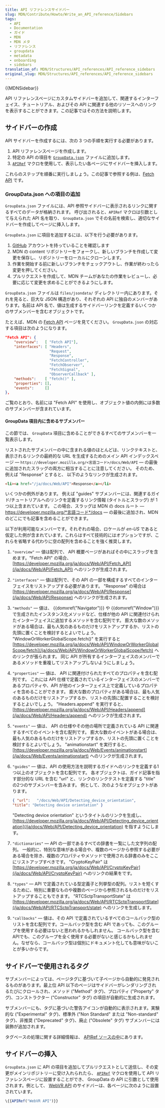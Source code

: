 ```yaml
---
title: API リファレンスサイドバー
slug: MDN/Contribute/Howto/Write_an_API_reference/Sidebars
tags:
  - API
  - Documentation
  - ガイド
  - MDN
  - MDN メタ
  - リファレンス
  - groupdata
  - metadata
  - onboarding
  - sidebars
translation_of: MDN/Structures/API_references/API_reference_sidebars
original_slug: MDN/Structures/API_references/API_reference_sidebars
---
```

{{MDNSidebar}}

API リファレンスページにカスタムサイドバーを追加して、関連するインターフェイス、チュートリアル、およびその API に関連する他のリソースへのリンクを表示することができます。この記事ではその方法を説明します。

## サイドバーの作成

API サイドバーを作成するには、次の 3 つの手順を実行する必要があります。

1. API リファレンスページを作成します。
2. 特定の API の項目を  [`GroupData.json`](https://github.com/mdn/content/blob/main/files/jsondata/GroupData.json) ファイルに追加します。
3. [`APIRef`](https://github.com/mdn/yari/blob/main/kumascript/macros/APIRef.ejs) マクロを使用して、表示したい各ページにサイドバーを挿入します。

これらのステップを順番に実行しましょう。この記事で参照する例は、[Fetch API](/ja/docs/Web/API/Fetch_API) です。

### GroupData.json への項目の追加

`GroupData.json` ファイルには、API 参照サイドバーに表示されるリンクに関するすべてのデータが格納されます。
呼び出されると、`APIRef` マクロは引数として与えられた API 名を取り、 `GroupData.json` でその名前を検索し、適切なサイドバーを作成してページに挿入します。

`GroupData.json` に項目を追加するには、以下を行う必要があります。

1. [GitHub](https://github.com/) アカウントを持っていることを確認します
2. MDN の content リポジトリーをフォークし、新しいブランチを作成して変更を保存し、リポジトリーをローカルにクローンします。
3. 作業を開始する前に新しいブランチをチェックアウトし、作業が終わったら変更を押してください。
4. プルリクエストを作成して、MDN チームがあなたの作業をレビューし、必要に応じて変更を求めることができるようにします。

`GroupData.json` ファイルは `files/jsondata/` ディレクトリー内にあります。それを見ると、巨大な JSON 構造があり、それぞれの API に独自のメンバーがあります。名前は API 名で、値は生成するサイドバーリンクを定義するいくつかのサブメンバーを含むオブジェクトです。

たとえば、MDN の [Fetch API](/ja/docs/Web/API/Fetch_API) ページを見てください。 `GroupData.json` の対応する項目は次のようになります。

```json
"Fetch API": {
    "overview":   [ "Fetch API"],
    "interfaces": [ "Headers",
                    "Request",
                    "Response",
                    "FetchController",
                    "FetchObserver",
                    "FetchSignal",
                    "ObserverCallback" ],
    "methods":    [ "fetch()" ],
    "properties": [],
    "events":     []
},
```

ご覧のとおり、名前には "Fetch API" を使用し、オブジェクト値の内側には多数のサブメンバーが含まれています。

#### GroupData 項目内に含めるサブメンバー

この節では、 `GroupData` 項目に含めることができるすべてのサブメンバーを一覧表示します。

リストされたサブメンバーの中に含まれる値のほとんどは、リンクテキストと、表示されるリンクの最終的な URL を生成するためのメイン API インデックスページ — `https://developer.mozilla.org/<言語コード>/docs/Web/API` — の最後に追加されたスラッグの両方に相当することに注意してください。
そのため、例えば "Response" とすると、 以下のようなリンクが生成されます。

```html
<li><a href="/ja/docs/Web/API">Response</a></li>
```

いくつかの例外があります。
例えば "guides" サブメンバーには、関連するガイド/チュートリアルへのリンクを定義するリンク情報 (タイトルとスラッグ) が 1 つ以上含まれています。
この場合、スラッグは MDN の docs ルート — https://developer.mozilla.org/*言語コード*/docs — の最後に追加され、MDN のどこにでも記事を含めることができます。

以下が利用可能なメンバーです。それぞれの場合、ロケールが <em>en-US</em> であると仮定した例が含まれています。これらはすべて技術的にはオプションですが、これらを省略する代わりに空の配列を含めることを強く推奨します。

1. `"overview"` — 値は配列で、 API 概要ページがあればその中にスラッグを含めます。"Fetch API" の場合、 [https://developer.mozilla.org/ja/docs/Web/API/Fetch_API](/ja/docs/Web/API/Fetch_API) へのリンクが生成されます。
2. `"interfaces"` — 値は配列で、その API の一部を構成するすべてのインターフェイスをリストアップする必要があります。
    "Response" の場合は [https://developer.mozilla.org/ja/docs/Web/API/Response](/ja/docs/Web/API/Response) へのリンクが生成されます。
3. `"methods"` — 値は、 {{domxref("Navigator")}} や {{domxref("Window")}} で生成されたインスタンス化メソッドなど、仕様が他の API に関連付けられたインターフェイスに追加するメソッドを含む配列です。
    膨大な数のメソッドがある場合は、最も人気のあるものだけをリストアップするか、リストの先頭に置くことを検討するとよいでしょう。
    "WindowOrWorkerGlobalScope.fetch()" を実行すると [https://developer.mozilla.org/ja/docs/Web/API/WindowOrWorkerGlobalScope/fetch](/ja/docs/Web/API/WindowOrWorkerGlobalScope/fetch) へのリンクが張られます。
    同じ API が所有するインターフェイスのメンバーであるメソッドを重複してリストアップしないようにしましょう。
4. `"properties"` — 値は、 API に関連付けられたすべてのプロパティを含む配列です。
    これには API 仕様で定義されているインターフェイスのメンバーであるプロパティや、API が他のインターフェイス上で定義しているプロパティを含めることができます。
    膨大な数のプロパティがある場合は、最も人気のあるものだけをリストアップするか、リストの先頭に配置することを検討するとよいでしょう。
    "Headers.append" を実行すると、 [https://developer.mozilla.org/ja/docs/Web/API/Headers/append](/ja/docs/Web/API/Headers/append) へのリンクが生成されます。
5. `"events"` — 値は、 API の仕様やその他の場所で定義されている API に関連するすべてのイベントを含む配列です。
    膨大な数のイベントがある場合は、最も人気のあるものだけをリストアップするか、リストの先頭に置くことを検討するとよいでしょう。
    "animationstart" を実行すると、 [https://developer.mozilla.org/ja/docs/Web/Events/animationstart](/ja/docs/Web/Events/animationstart) へのリンクが生成されます。
6. `"guides"` — 値は、API の使用方法を説明するガイドへのリンクを定義する1つ以上のオブジェクトを含む配列です。
    各オブジェクトは、ガイド記事を指す部分的な URL を含む "url" と、リンクのリンクテストを定義する "title" の2つのサブメンバーを含みます。
    例として、次のようなオブジェクトがあります。

    ```json
    { "url":   "/docs/Web/API/Detecting_device_orientation",
    "title": "Detecting device orientation" }
    ```

    "Detecting device orientation" というタイトルのリンクを生成し、 [https://developer.mozilla.org/ja/docs/Web/API/Detecting_device_orientation](/ja/docs/Web/API/Detecting_device_orientation) を指すようにします。

7. `"dictionaries"` — API の一部であるすべての辞書を一覧にした文字列の配列。
    一般的に、特別な意味がある場合や、複数のページから参照する必要がある場合を除き、複数のプロパティやメソッドで使用される辞書のみをここにリストアップすべきです。
    "CryptoKeyPair" は [https://developer.mozilla.org/ja/docs/Web/API/CryptoKeyPair](/ja/docs/Web/API/CryptoKeyPair) へのリンクの結果をです。
8. `"types"` — API で定義されている型定義子と列挙型の配列。リストを短くするために、特別に重要なものや複数のページから参照されるものだけをリストアップすることもできます。
    "RTCSctpTransportState" は [https://developer.mozilla.org/ja/docs/Web/API/RTCSctpTransportState](/ja/docs/Web/API/RTCSctpTransport/state) へのリンクを生成します。
9. `"callbacks"` — 値は、その API で定義されているすべてのコールバック型のリストを含む配列です。コールバック型を含む API であっても、このグループを使用する必要はないと思われるかもしれません。
    コールバック型を含むAPIでも、このグループを全く使用する必要がないと感じるかもしれません。なぜなら、コールバック型は個別にドキュメント化しても意味がないことが多いからです。

## サイドバーで使用されるタグ

サブメンバーによっては、ページタグに基づいて子ページから自動的に発見されるものがあります。最上位 API 以下のページはサイドバーがレンダリングされるたびにクロールされ、メソッド ("Method" タグ)、プロパティ ("Property" タグ)、コンストラクター ("Constructor" タグ) の項目が自動的に生成されます。

サブメンバーにも、タグに基づいた警告アイコンが自動的に表示されます。実験的な ("Experimental" タグ)、標準外 ("Non Standard" または "Non-standard" タグ)、非推奨 ("Deprecated" タグ)、廃止 ("Obsolete" タグ) サブメンバーには装飾が追加されます。

タグベースの処理に関する詳細情報は、 [APIRef ソースの中](https://github.com/mdn/yari/blob/main/kumascript/macros/APIRef.ejs)にあります。

## サイドバーの挿入

`GroupData.json` に API の項目を追加してプルリクエストとして送信し、その変更がメインリポジトリーに受け入れられたら、 [`APIRef`](https://github.com/mdn/yari/blob/main/kumascript/macros/APIRef.ejs) マクロを使用して API リファレンスページに設置することができ、 GroupData の API に引数として使用されます。例として、 [WebVR API](/ja/docs/Web/API/WebVR_API) のサイドバーは、各ページに次のように設置されています。

```js
\{{APIRef("WebVR API")}}
```
